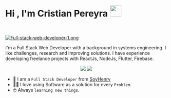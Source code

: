 <h1 align="left">Hi , I'm Cristian Pereyra <img src="https://media.giphy.com/media/hvRJCLFzcasrR4ia7z/giphy.gif" width="35"></h1>
<br>

[![Full-stack-web-developer-1.png](https://i.postimg.cc/zfcTySfg/Full-stack-web-developer-1.png)](https://postimg.cc/KKt1VTBG)

<p>I'm a Full Stack Web Developer with a background in systems engineering. I like challenges, research and improving solutions. I have experience developing freelance projects with ReactJs, NodeJs, Flutter, Firebase.</p>

<p align="center">
	<a href="https://www.linkedin.com/in/cristian-pereyra-dev/"><img src="https://img.shields.io/badge/LinkedIn-0077B5?style=for-the-badge&logo=linkedin&logoColor=white" /></a>
	<a href="mailto:cristian.pereyra.dev@gmail.com"><img src="https://img.shields.io/badge/Gmail-D14836?style=for-the-badge&logo=gmail&logoColor=white" /></a>
</p>



- :school: I am a `Full Stack Developer` from [SoyHenry](https://www.soyhenry.com/)
- :technologist: I love using Software as a solution for every `Problem`.
- :nerd_face: Always `learning new things`.

</details>
